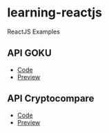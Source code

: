 # learning-reactjs

ReactJS Examples


## API GOKU
- [Code](https://github.com/manuelduarte077/learning-reactjs/tree/main/api-goku)
- [Preview](https://github.com/manuelduarte077/learning-reactjs/tree/main/api-goku)



## API Cryptocompare

- [Code](https://github.com/manuelduarte077/learning-reactjs/tree/main/criptos-react)
- [Preview](https://github.com/manuelduarte077/learning-reactjs/tree/main/criptos-react)
